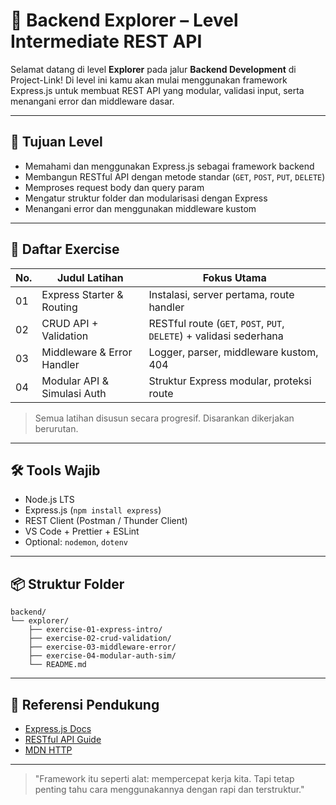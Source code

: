# 🧭 Backend Explorer – Level Intermediate REST API

Selamat datang di level **Explorer** pada jalur **Backend Development** di Project-Link! Di level ini kamu akan mulai menggunakan framework Express.js untuk membuat REST API yang modular, validasi input, serta menangani error dan middleware dasar.

---

## 🎯 Tujuan Level

- Memahami dan menggunakan Express.js sebagai framework backend
- Membangun RESTful API dengan metode standar (`GET`, `POST`, `PUT`, `DELETE`)
- Memproses request body dan query param
- Mengatur struktur folder dan modularisasi dengan Express
- Menangani error dan menggunakan middleware kustom

---

## 📁 Daftar Exercise

| No. | Judul Latihan               | Fokus Utama                                                         |
| --- | --------------------------- | ------------------------------------------------------------------- |
| 01  | Express Starter & Routing   | Instalasi, server pertama, route handler                            |
| 02  | CRUD API + Validation       | RESTful route (`GET`, `POST`, `PUT`, `DELETE`) + validasi sederhana |
| 03  | Middleware & Error Handler  | Logger, parser, middleware kustom, 404                              |
| 04  | Modular API & Simulasi Auth | Struktur Express modular, proteksi route                            |

> Semua latihan disusun secara progresif. Disarankan dikerjakan berurutan.

---

## 🛠 Tools Wajib

- Node.js LTS
- Express.js (`npm install express`)
- REST Client (Postman / Thunder Client)
- VS Code + Prettier + ESLint
- Optional: `nodemon`, `dotenv`

---

## 📦 Struktur Folder

```
backend/
└── explorer/
    ├── exercise-01-express-intro/
    ├── exercise-02-crud-validation/
    ├── exercise-03-middleware-error/
    ├── exercise-04-modular-auth-sim/
    └── README.md
```

---

## 🔗 Referensi Pendukung

- [Express.js Docs](https://expressjs.com/)
- [RESTful API Guide](https://restfulapi.net/)
- [MDN HTTP](https://developer.mozilla.org/en-US/docs/Web/HTTP)

---

> "Framework itu seperti alat: mempercepat kerja kita. Tapi tetap penting tahu cara menggunakannya dengan rapi dan terstruktur."

